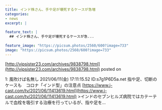 ```yaml
---
title: インド株さん、手や足が壊死するケースが急増
categories:
- news
excerpt: |
  
feature_text: |
  ## インド株さん、手や足が壊死するケースが急...
  
feature_image: "https://picsum.photos/2560/600?image=733"
image: "https://picsum.photos/2560/600?image=733"
---
```


[http://vipsister23.com/archives/9838798.html](http://vipsister23.com/archives/9838798.html)
posted on 

<!--more-->

1: 風吹けば名無し 2021/06/11(金) 17:11:15.52 ID:s7g1P6D5a.net 指や足、切断のケースも　コロナ「インド型」の注意点 [https://www.j-cast.com/tv/2021/06/11413619.html](https://www.j-cast.com/tv/2021/06/11413619.html) &gt;インドのセブンヒルズ病院ではカテーテルで血栓を吸引する治療を行っているが、指や足を...
